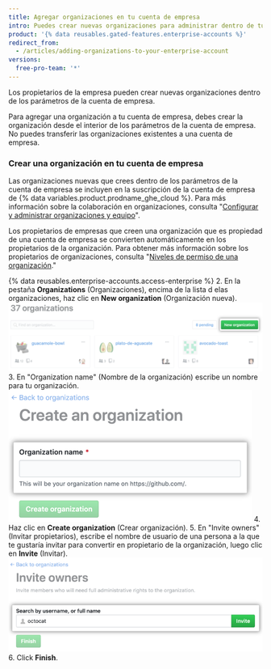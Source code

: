 ```yaml
---
title: Agregar organizaciones en tu cuenta de empresa
intro: Puedes crear nuevas organizaciones para administrar dentro de tu cuenta de empresa.
product: '{% data reusables.gated-features.enterprise-accounts %}'
redirect_from:
  - /articles/adding-organizations-to-your-enterprise-account
versions:
  free-pro-team: '*'
---
```


Los propietarios de la empresa pueden crear nuevas organizaciones dentro de los parámetros de la cuenta de empresa.

Para agregar una organización a tu cuenta de empresa, debes crear la organización desde el interior de los parámetros de la cuenta de empresa. No puedes transferir las organizaciones existentes a una cuenta de empresa.

### Crear una organización en tu cuenta de empresa

Las organizaciones nuevas que crees dentro de los parámetros de la cuenta de empresa se incluyen en la suscripción de la cuenta de empresa de {% data variables.product.prodname_ghe_cloud %}. Para más información sobre la colaboración en organizaciones, consulta "[Configurar y administrar organizaciones y equipo](/categories/setting-up-and-managing-organizations-and-teams)".

Los propietarios de empresas que creen una organización que es propiedad de una cuenta de empresa se convierten automáticamente en los propietarios de la organización. Para obtener más información sobre los propietarios de organizaciones, consulta "[Niveles de permiso de una organización](/articles/permission-levels-for-an-organization)."

{% data reusables.enterprise-accounts.access-enterprise %}
2. En la pestaña **Organizations** (Organizaciones), encima de la lista d elas organizaciones, haz clic en **New organization** (Organización nueva). ![Botón de la nueva organización](/assets/images/help/business-accounts/enterprise-account-add-org.png)
3. En "Organization name" (Nombre de la organización) escribe un nombre para tu organización. ![Campo para escribir el nombre de una organización nueva](/assets/images/help/business-accounts/new-organization-name-field.png)
4. Haz clic en **Create organization** (Crear organización).
5. En "Invite owners" (Invitar propietarios), escribe el nombre de usuario de una persona a la que te gustaría invitar para convertir en propietario de la organización, luego clic en **Invite** (Invitar). ![Campo de búsqueda del propietario de la organización y botón Invite (Invitar)](/assets/images/help/business-accounts/invite-org-owner.png)
6. Click **Finish**.
